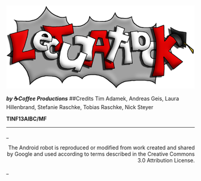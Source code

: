 ![#Lecturattack](src/resources/images/logo.png)

<b><i>by</i> ☕<i>Coffee Productions</i></b>
##Credits
Tim Adamek, Andreas Geis, Laura Hillenbrand, Stefanie Raschke, Tobias Raschke, Nick Steyer

**TINF13AIBC/MF**

---
_<p align="right">
The Android robot is reproduced or modified from work created and shared by Google and used according to terms described in the Creative Commons 3.0 Attribution License.
</p>_